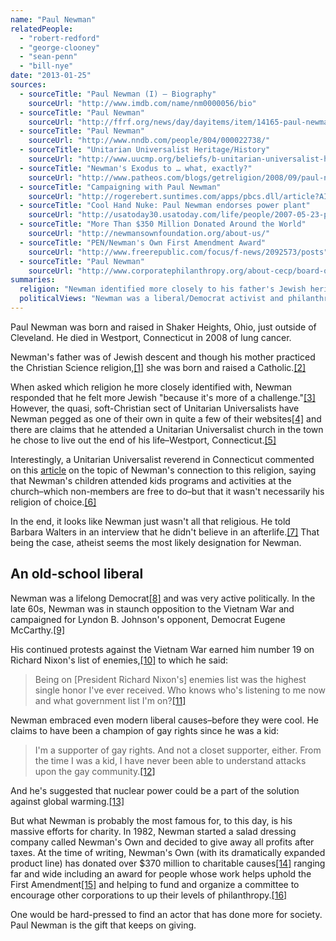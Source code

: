 ```yaml
---
name: "Paul Newman"
relatedPeople:
  - "robert-redford"
  - "george-clooney"
  - "sean-penn"
  - "bill-nye"
date: "2013-01-25"
sources:
  - sourceTitle: "Paul Newman (I) – Biography"
    sourceUrl: "http://www.imdb.com/name/nm0000056/bio"
  - sourceTitle: "Paul Newman"
    sourceUrl: "http://ffrf.org/news/day/dayitems/item/14165-paul-newman"
  - sourceTitle: "Paul Newman"
    sourceUrl: "http://www.nndb.com/people/804/000022738/"
  - sourceTitle: "Unitarian Universalist Heritage/History"
    sourceUrl: "http://www.uucmp.org/beliefs/b-unitarian-universalist-heritage-history"
  - sourceTitle: "Newman's Exodus to … what, exactly?"
    sourceUrl: "http://www.patheos.com/blogs/getreligion/2008/09/paul-newmans-exodus-to-what-exactly/"
  - sourceTitle: "Campaigning with Paul Newman"
    sourceUrl: "http://rogerebert.suntimes.com/apps/pbcs.dll/article?AID=/20080930/PEOPLE/809309997"
  - sourceTitle: "Cool Hand Nuke: Paul Newman endorses power plant"
    sourceUrl: "http://usatoday30.usatoday.com/life/people/2007-05-23-paul-newman_N.htm"
  - sourceTitle: "More Than $350 Million Donated Around the World"
    sourceUrl: "http://newmansownfoundation.org/about-us/"
  - sourceTitle: "PEN/Newman's Own First Amendment Award"
    sourceUrl: "http://www.freerepublic.com/focus/f-news/2092573/posts"
  - sourceTitle: "Paul Newman"
    sourceUrl: "http://www.corporatephilanthropy.org/about-cecp/board-of-directors/paul-newman.html"
summaries:
  religion: "Newman identified more closely to his father's Jewish heritage than his mother's Christian Scientist/Catholic heritage. He had connections to Unitarian Universalists but seemed to be closer to atheist/agnostic in his heart."
  politicalViews: "Newman was a liberal/Democrat activist and philanthropist."
---
```


Paul Newman was born and raised in Shaker Heights, Ohio, just outside of Cleveland. He died in Westport, Connecticut in 2008 of lung cancer.

Newman's father was of Jewish descent and though his mother practiced the Christian Science religion,<a class="source-citation" href="#http%3A%2F%2Fwww.imdb.com%2Fname%2Fnm0000056%2Fbio" title="Paul Newman (I) – Biography">[1]</a> she was born and raised a Catholic.<a class="source-citation" href="#http%3A%2F%2Fffrf.org%2Fnews%2Fday%2Fdayitems%2Fitem%2F14165-paul-newman" title="Paul Newman">[2]</a>

When asked which religion he more closely identified with, Newman responded that he felt more Jewish "because it's more of a challenge."<a class="source-citation" href="#http%3A%2F%2Fwww.nndb.com%2Fpeople%2F804%2F000022738%2F" title="Paul Newman">[3]</a> However, the quasi, soft-Christian sect of Unitarian Universalists have Newman pegged as one of their own in quite a few of their websites<a class="source-citation" href="#http%3A%2F%2Fwww.uucmp.org%2Fbeliefs%2Fb-unitarian-universalist-heritage-history" title="Unitarian Universalist Heritage/History">[4]</a> and there are claims that he attended a Unitarian Universalist church in the town he chose to live out the end of his life–Westport, Connecticut.<a class="source-citation" href="#http%3A%2F%2Fwww.patheos.com%2Fblogs%2Fgetreligion%2F2008%2F09%2Fpaul-newmans-exodus-to-what-exactly%2F" title="Newman&apos;s Exodus to … what, exactly?">[5]</a>

Interestingly, a Unitarian Universalist reverend in Connecticut commented on this [article](http://www.patheos.com/blogs/getreligion/2008/09/paul-newmans-exodus-to-what-exactly/) on the topic of Newman's connection to this religion, saying that Newman's children attended kids programs and activities at the church–which non-members are free to do–but that it wasn't necessarily his religion of choice.<a class="source-citation" href="#http%3A%2F%2Fwww.patheos.com%2Fblogs%2Fgetreligion%2F2008%2F09%2Fpaul-newmans-exodus-to-what-exactly%2F" title="Newman&apos;s Exodus to … what, exactly?">[6]</a>

In the end, it looks like Newman just wasn't all that religious. He told Barbara Walters in an interview that he didn't believe in an afterlife.<a class="source-citation" href="#http%3A%2F%2Fffrf.org%2Fnews%2Fday%2Fdayitems%2Fitem%2F14165-paul-newman" title="Paul Newman">[7]</a> That being the case, atheist seems the most likely designation for Newman.


## An old-school liberal

Newman was a lifelong Democrat<a class="source-citation" href="#http%3A%2F%2Fwww.nndb.com%2Fpeople%2F804%2F000022738%2F" title="Paul Newman">[8]</a> and was very active politically. In the late 60s, Newman was in staunch opposition to the Vietnam War and campaigned for Lyndon B. Johnson's opponent, Democrat Eugene McCarthy.<a class="source-citation" href="#http%3A%2F%2Frogerebert.suntimes.com%2Fapps%2Fpbcs.dll%2Farticle%3FAID%3D%2F20080930%2FPEOPLE%2F809309997" title="Campaigning with Paul Newman">[9]</a>

His continued protests against the Vietnam War earned him number 19 on Richard Nixon's list of enemies,<a class="source-citation" href="#http%3A%2F%2Fwww.imdb.com%2Fname%2Fnm0000056%2Fbio" title="Paul Newman (I) – Biography">[10]</a> to which he said:

>Being on [President Richard Nixon's] enemies list was the highest single honor I've ever received. Who knows who's listening to me now and what government list I'm on?<a class="source-citation" href="#http%3A%2F%2Fwww.imdb.com%2Fname%2Fnm0000056%2Fbio" title="Paul Newman (I) – Biography">[11]</a>

Newman embraced even modern liberal causes–before they were cool. He claims to have been a champion of gay rights since he was a kid:

>I'm a supporter of gay rights. And not a closet supporter, either. From the time I was a kid, I have never been able to understand attacks upon the gay community.<a class="source-citation" href="#http%3A%2F%2Fwww.imdb.com%2Fname%2Fnm0000056%2Fbio" title="Paul Newman (I) – Biography">[12]</a>

And he's suggested that nuclear power could be a part of the solution against global warming.<a class="source-citation" href="#http%3A%2F%2Fusatoday30.usatoday.com%2Flife%2Fpeople%2F2007-05-23-paul-newman_N.htm" title="Cool Hand Nuke: Paul Newman endorses power plant">[13]</a>

But what Newman is probably the most famous for, to this day, is his massive efforts for charity. In 1982, Newman started a salad dressing company called Newman's Own and decided to give away all profits after taxes. At the time of writing, Newman's Own (with its dramatically expanded product line) has donated over $370 million to charitable causes<a class="source-citation" href="#http%3A%2F%2Fnewmansownfoundation.org%2Fabout-us%2F" title="More Than $350 Million Donated Around the World">[14]</a> ranging far and wide including an award for people whose work helps uphold the First Amendment<a class="source-citation" href="#http%3A%2F%2Fwww.freerepublic.com%2Ffocus%2Ff-news%2F2092573%2Fposts" title="PEN/Newman&apos;s Own First Amendment Award">[15]</a> and helping to fund and organize a committee to encourage other corporations to up their levels of philanthropy.<a class="source-citation" href="#http%3A%2F%2Fwww.corporatephilanthropy.org%2Fabout-cecp%2Fboard-of-directors%2Fpaul-newman.html" title="Paul Newman">[16]</a>

One would be hard-pressed to find an actor that has done more for society. Paul Newman is the gift that keeps on giving.